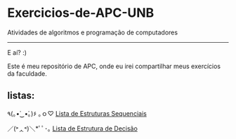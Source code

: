 # Exercicios-de-APC-UNB
Atividades de algoritmos e programação de computadores


---

E aí? :)

Este é meu repositório de APC, onde eu irei compartilhar meus exercícios da faculdade.

**listas:**
---
٩(｡•̀‿•́｡)۶ ｡ｏ♡ [Lista de Estruturas Sequenciais](https://github.com/leticia-oliveira/Exercicios-de-APC-UNB/blob/main/Lista%20de%20Estruturas%20Sequenciais)
	
／(˃ᆺ˂)＼*ﾟﾟ･｡ [Lista de Estrutura de Decisão](https://)
